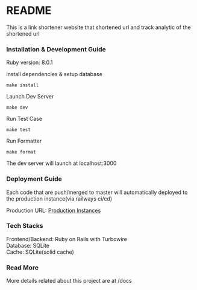 # README

This is a link shortener website that shortened url and track analytic of the shortened url

### Installation & Development Guide
Ruby version: 8.0.1

install dependencies & setup database
```
make install
```
Launch Dev Server
```
make dev
```
Run Test Case
```
make test
```
Run Formatter
```
make format
```
The dev server will launch at localhost:3000

### Deployment Guide
Each code that are push/merged to master will automatically deployed to the production instance(via railways ci/cd)

Production URL:  [Production Instances](https://linkshrinker-production.up.railway.app/)

### Tech Stacks
Frontend/Backend: Ruby on Rails with Turbowire  
Database: SQLite   
Cache: SQLite(solid cache)

### Read More
More details related about this project are at /docs